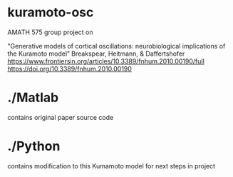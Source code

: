 # kuramoto-osc
AMATH 575 group project on 

"Generative models of cortical oscillations: neurobiological implications of the Kuramoto model” Breakspear, Heitmann, & Daffertshofer
https://www.frontiersin.org/articles/10.3389/fnhum.2010.00190/full
https://doi.org/10.3389/fnhum.2010.00190


# ./Matlab
contains original paper source code

# ./Python
contains modification to this Kumamoto model for next steps in project
